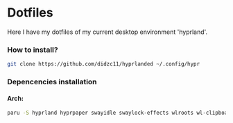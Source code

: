 # Dotfiles
Here I have my dotfiles of my current desktop environment 'hyprland'.
### How to install?
```bash
git clone https://github.com/didzc11/hyprlanded ~/.config/hypr
```
### Depencencies installation

#### Arch:
```bash
paru -S hyprland hyprpaper swayidle swaylock-effects wlroots wl-clipboard waybar wofi foot swaync grim slurp wf-recorder light yad dolphin geany mpv mpd mpc viewnior imagemagick polkit-kde-agent xorg-xwayland alsa-utils pavucontrol nwg-look wlogout-git qt5ct qt6ct kvantum breeze-icons
```
